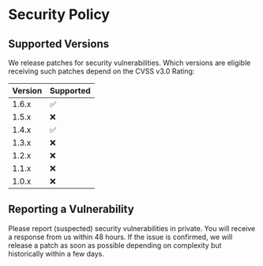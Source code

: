 # Security Policy

## Supported Versions

We release patches for security vulnerabilities. Which versions are eligible receiving such patches depend on the CVSS v3.0 Rating:

| Version | Supported          |
| ------- | ------------------ |
| 1.6.x   | :white_check_mark: |
| 1.5.x   | :x:                |
| 1.4.x   | :white_check_mark: |
| 1.3.x   | :x:                |
| 1.2.x   | :x:                |
| 1.1.x   | :x:                |
| 1.0.x   | :x:                |

## Reporting a Vulnerability

Please report (suspected) security vulnerabilities in private. You will receive a response from us within 48 hours. If the issue is confirmed, we will release a patch as soon as possible depending on complexity but historically within a few days.

